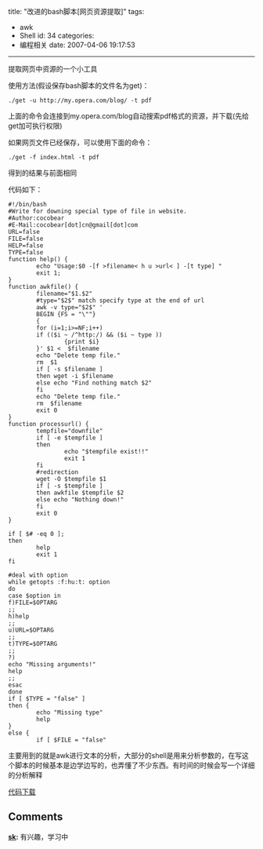 title: "改进的bash脚本[网页资源提取]"
tags:
  - awk
  - Shell
id: 34
categories:
  - 编程相关
date: 2007-04-06 19:17:53
---

提取网页中资源的一个小工具

使用方法(假设保存bash脚本的文件名为get)：

    
    ./get -u http://my.opera.com/blog/ -t pdf


上面的命令会连接到my.opera.com/blog自动搜索pdf格式的资源，并下载(先给get加可执行权限)

如果网页文件已经保存，可以使用下面的命令：

    ./get -f index.html -t pdf

得到的结果与前面相同

代码如下：
   
    
    #!/bin/bash
    #Write for downing special type of file in website.
    #Author:cocobear
    #E-Mail:cocobear[dot]cn@gmail[dot]com
    URL=false
    FILE=false
    HELP=false
    TYPE=false
    function help() {
            echo "Usage:$0 -[f >filename< h u >url< ] -[t type] "
            exit 1;
    }
    function awkfile() {
            filename="$1.$2"
            #type="$2$" match specify type at the end of url 
            awk -v type="$2$" '
            BEGIN {FS = "\""} 
            {
            for (i=1;i>=NF;i++)
            if (($i ~ /^http:/) && ($i ~ type ))
                    {print $i}
            }' $1 <  $filename
            echo "Delete temp file."
            rm  $1
            if [ -s $filename ]
            then wget -i $filename
            else echo "Find nothing match $2"
            fi
            echo "Delete temp file."
            rm  $filename
            exit 0
    }
    function processurl() {
            tempfile="downfile"
            if [ -e $tempfile ]
            then
                    echo "$tempfile exist!!" 
                    exit 1
            fi
            #redirection 
            wget -O $tempfile $1
            if [ -s $tempfile ]
            then awkfile $tempfile $2
            else echo "Nothing down!"
            fi
            exit 0
    }
    
    if [ $# -eq 0 ];
    then
            help
            exit 1
    fi
    
    #deal with option
    while getopts :f:hu:t: option
    do
    case $option in
    f)FILE=$OPTARG
    ;;
    h)help
    ;;
    u)URL=$OPTARG
    ;;
    t)TYPE=$OPTARG
    ;;
    ?)
    echo "Missing arguments!"
    help
    ;;
    esac
    done
    if [ $TYPE = "false" ]
    then {
            echo "Missing type"
            help
    }
    else {
            if [ $FILE = "false"

主要用到的就是awk进行文本的分析，大部分的shell是用来分析参数的，在写这个脚本的时候基本是边学边写的，也弄懂了不少东西。有时间的时候会写一个详细的分析解释

[代码下载](http://cocobear.github.io/code/get.sh)
## Comments

**[sk](#2494 "2007-11-28 17:38:46"):** 有兴趣，学习中

